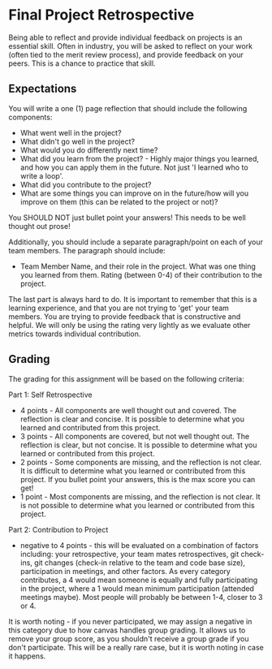 # Final Project Retrospective

Being able to reflect and provide individual feedback on projects is an essential skill. Often in industry, you will be asked to reflect on your work (often tied to the merit review process), and provide feedback on your peers. This is a chance to practice that skill.


## Expectations
You will write a one (1) page reflection that should include the following components:

* What went well in the project?
* What didn't go well in the project?
* What would you do differently next time?
* What did you learn from the project? - Highly major things you learned, and how you can apply them in the future. Not just 'I learned who to write a loop'. 
* What did you contribute to the project? 
* What are some things you can improve on in the future/how will you improve on them (this can be related to the project or not)?

You SHOULD NOT just bullet point your answers! This needs to be well thought out prose!


Additionally, you should include a separate paragraph/point on each of your team members. The paragraph should include:

* Team Member Name, and their role in the project. What was one thing you learned from them. Rating (between 0-4) of their contribution to the project. 

The last part is always hard to do. It is important to remember that this is a learning experience, and that you are not trying to 'get' your team members. You are trying to provide feedback that is constructive and helpful. We will only be using the rating very lightly as we evaluate other metrics towards individual contribution. 


## Grading

The grading for this assignment will be based on the following criteria:

Part 1: Self Retrospective 
* 4 points - All components are well thought out and covered. The reflection is clear and concise. It is possible to determine what you learned and contributed from this project.
* 3 points - All components are covered, but not well thought out. The reflection is clear, but not concise. It is possible to determine what you learned or contributed from this project.
* 2 points - Some components are missing, and the reflection is not clear. It is difficult to determine what you learned or contributed from this project. If you bullet point your answers, this is the max score you can get!
* 1 point - Most components are missing, and the reflection is not clear. It is not possible to determine what you learned or contributed from this project.

Part 2: Contribution to Project
* negative to 4 points - this will be evaluated on a combination of factors including: your retrospective, your team mates retrospectives, git check-ins, git changes (check-in relative to the team and code base size), participation in meetings, and other factors.  As every category contributes, a 4 would mean someone is equally and fully participating in the project, where a 1 would mean minimum participation (attended meetings maybe). Most people will probably be between 1-4, closer to 3 or 4.

It is worth noting - if you never participated, we may assign a negative in this category due to how canvas handles group grading. It allows us to remove your group score, as you shouldn't receive a group grade if you don't participate. This will be a really rare case, but it is worth noting in case it happens. 

